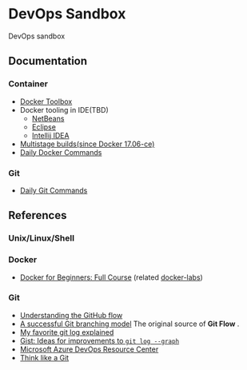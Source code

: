 # DevOps Sandbox

DevOps sandbox



## Documentation

### Container 

* [Docker Toolbox](./docker-toolbox.md)
* Docker tooling in IDE(TBD)
   * [NetBeans](./docker-netbeans.md)
   * [Eclipse](./docker-eclipse.md)
   * [Intellij IDEA](./docker-idea.md)
* [Multistage builds(since Docker 17.06-ce)](./docker-multistage.md)   
* [Daily Docker Commands](./docker-commands.md)

### Git

* [Daily Git Commands](./git-commands.md)



## References

### Unix/Linux/Shell



### Docker 

* [Docker for Beginners: Full Course](https://www.youtube.com/watch?v=zJ6WbK9zFpI) (related [docker-labs](https://www.kodekloud.com/p/docker-labs))

### Git
* [Understanding the GitHub flow](https://guides.github.com/introduction/flow/)
* [A successful Git branching model](https://nvie.com/posts/a-successful-git-branching-model/)  The original source of **Git Flow** .
* [My favorite git log explained](https://www.deadcoderising.com/my-favorite-git-log-explained/)
* [Gist: Ideas for improvements to `git log --graph`](https://gist.github.com/datagrok/4221767)
* [Microsoft Azure DevOps Resource Center](https://docs.microsoft.com/en-us/azure/devops/learn/)
* [Think like a Git](http://think-like-a-git.net/)